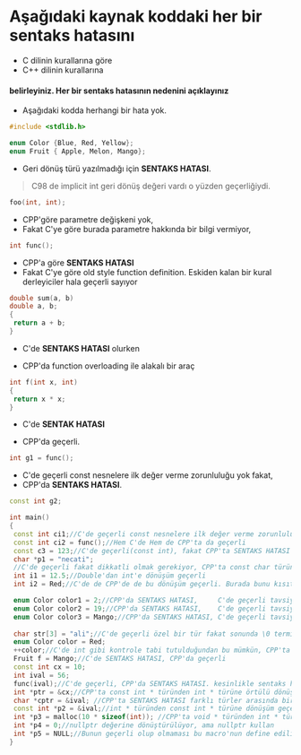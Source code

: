 # Aşağıdaki kaynak koddaki her bir sentaks hatasını

+ C dilinin kurallarına göre
+ C++ dilinin kurallarına

#### belirleyiniz. Her bir sentaks hatasının nedenini açıklayınız

+ Aşağıdaki  kodda herhangi bir hata yok.

~~~cpp
#include <stdlib.h>

enum Color {Blue, Red, Yellow};
enum Fruit { Apple, Melon, Mango};
~~~

+ Geri dönüş türü yazılmadığı için **SENTAKS HATASI**.

> C98 de implicit int geri dönüş değeri vardı o yüzden geçerliğiydi.

~~~cpp
foo(int, int);  
~~~

+ CPP'göre parametre değişkeni yok,
+ Fakat C'ye göre burada parametre hakkında bir bilgi vermiyor,

~~~cpp
int func();
~~~

+ CPP'a göre **SENTAKS HATASI**
+ Fakat C'ye göre old style function definition. Eskiden kalan bir kural derleyiciler hala geçerli sayıyor

~~~cpp
double sum(a, b)
double a, b;
{
 return a + b;
} 
~~~

- C'de **SENTAKS HATASI** olurken
+ CPP'da function overloading ile alakalı bir araç

~~~cpp
int f(int x, int)
{
 return x * x;
}
~~~

- C'de **SENTAK HATASI**
+ CPP'da geçerli.

~~~cpp
int g1 = func();
~~~

+ C'de geçerli const nesnelere ilk değer verme zorunluluğu yok fakat,
+ CPP'da **SENTAKS HATASI**.

~~~cpp
const int g2;
~~~

```cpp
int main()
{
 const int ci1;//C'de geçerli const nesnelere ilk değer verme zorunluluğu yok(tavsiye edilmiyor) fakat, CPP'da SENTAKS HATASI. 
 const int ci2 = func();//Hem C'de Hem de CPP'ta da geçerli
 const c3 = 123;//C'de geçerli(const int), fakat CPP'ta SENTAKS HATASI
 char *p1 = "necati";
 //C'de geçerli fakat dikkatli olmak gerekiyor, CPP'ta const char türünden const char * türüne otomatik dönüşüm olmadığı için SENTAKS HATASI.
 int i1 = 12.5;//Double'dan int'e dönüşüm geçerli 
 int i2 = Red;//C'de de CPP'de de bu dönüşüm geçerli. Burada bunu kısıtlamak için enum class eklendi.

 enum Color color1 = 2;//CPP'da SENTAKS HATASI,     C'de geçerli tavsiye edilmiyor!!
 enum Color color2 = 19;//CPP'da SENTAKS HATASI,    C'de geçerli tavsiye edilmiyor!!
 enum Color color3 = Mango;//CPP'da SENTAKS HATASI, C'de geçerli tavsiye edilmiyor!!
  
 char str[3] = "ali";//C'de geçerli özel bir tür fakat sonunda \0 terminator olmayacak. CPP'da SENTAKS HATASI.
 enum Color color = Red;
 ++color;//C'de int gibi kontrole tabi tutulduğundan bu mümkün, CPP'ta SENTAKS HATASI, bu özel bir operator fonksiyonu ile yapılması gerekiyor.
 Fruit f = Mango;//C'de SENTAKS HATASI, CPP'da geçerli
 const int cx = 10;
 int ival = 56;
 func(ival);//C'de geçerli, CPP'da SENTAKS HATASI. kesinlikle sentaks hatası
 int *ptr = &cx;//CPP'ta const int * türünden int * türüne örtülü dönüşüm yok SENTAKS HATASI
 char *cptr = &ival; //CPP'ta SENTAKS HATASI farklı türler arasında bir dönüşüm yok.
 const int *p2 = &ival;//int * türünden const int * türüne dönüşüm geçerli
 int *p3 = malloc(10 * sizeof(int)); //CPP'ta void * türünden int * türüne örtülü dönüşüm yok SENTAKS HATASI
 int *p4 = 0;//nullptr değerine dönüştürülüyor, ama nullptr kullan
 int *p5 = NULL;//Bunun geçerli olup olmaması bu macro'nun define edilip edilmediğine bağlı olarak değişiyor
}
```
<!---[ödevin cevabı](www.youtube.com/watch?v=pEAOVqTTGOQ)---!>
